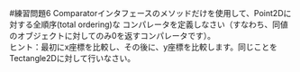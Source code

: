 #練習問題6
Comparatorインタフェースのメソッドだけを使用して、Point2Dに対する全順序(total ordering)な
コンパレータを定義しなさい（すなわち、同値のオブジェクトに対してのみ0を返すコンパレータです）。  
ヒント：最初にx座標を比較し、その後に、y座標を比較します。同じことをTectangle2Dに対して行いなさい。